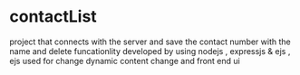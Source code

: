 # contactList

project that connects with the server
and save the contact number with the name and delete funcationlity 
developed by using nodejs , expressjs & ejs , ejs used for change dynamic content change and front end ui 
